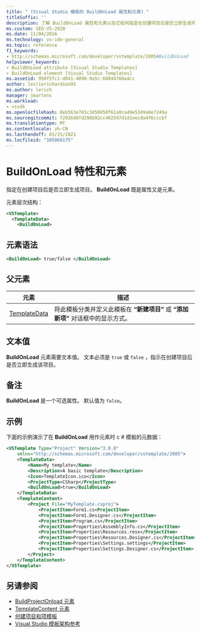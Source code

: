 ```yaml
---
title: " (Visual Studio 模板的 BuildOnLoad 属性和元素) "
titleSuffix: ''
description: 了解 BuildOnLoad 属性和元素以及它如何指定在创建项目后是否立即生成项目。
ms.custom: SEO-VS-2020
ms.date: 11/04/2016
ms.technology: vs-ide-general
ms.topic: reference
f1_keywords:
- http://schemas.microsoft.com/developer/vstemplate/2005#BuildOnLoad
helpviewer_keywords:
- BuildOnLoad attribute [Visual Studio Templates]
- BuildOnLoad element [Visual Studio Templates]
ms.assetid: 950f5fc1-d041-4090-9a5c-60844768a4cc
author: leslierichardson95
ms.author: lerich
manager: jmartens
ms.workload:
- vssdk
ms.openlocfilehash: 8eb563e765c3d50950f61a0ca49e5349a0e7249a
ms.sourcegitcommit: f2916d8fd296b92cc402597d1d1eecda4f6cccbf
ms.translationtype: MT
ms.contentlocale: zh-CN
ms.lasthandoff: 03/25/2021
ms.locfileid: "105068175"
---
```

# <a name="buildonload-attribute-and-element"></a>BuildOnLoad 特性和元素

指定在创建项目后是否立即生成项目。 **BuildOnLoad** 既是属性又是元素。

元素层次结构：

```xml
<VSTemplate>
  <TemplateData>
    <BuildOnLoad>
```

## <a name="element-syntax"></a>元素语法

```xml
<BuildOnLoad> true/false </BuildOnLoad>
```

## <a name="parent-elements"></a>父元素

|元素|描述|
|-------------|-----------------|
|[TemplateData](../extensibility/templatedata-element-visual-studio-templates.md)|将此模板分类并定义此模板在 **“新建项目”** 或 **“添加新项”** 对话框中的显示方式。|

## <a name="text-value"></a>文本值

**BuildOnLoad** 元素需要文本值。 文本必须是 `true` 或 `false` ，指示在创建项目后是否立即生成该项目。

## <a name="remarks"></a>备注

**BuildOnLoad** 是一个可选属性。 默认值为 `false`。

## <a name="example"></a>示例

下面的示例演示了在 **BuildOnLoad** 用作元素时 c # 模板的元数据：

```xml
<VSTemplate Type="Project" Version="3.0.0"
    xmlns="http://schemas.microsoft.com/developer/vstemplate/2005">
    <TemplateData>
        <Name>My template</Name>
        <Description>A basic template</Description>
        <Icon>TemplateIcon.ico</Icon>
        <ProjectType>CSharp</ProjectType>
        <BuildOnLoad>true</BuildOnLoad>
    </TemplateData>
    <TemplateContent>
        <Project File="MyTemplate.csproj">
            <ProjectItem>Form1.cs<ProjectItem>
            <ProjectItem>Form1.Designer.cs</ProjectItem>
            <ProjectItem>Program.cs</ProjectItem>
            <ProjectItem>Properties\AssemblyInfo.cs</ProjectItem>
            <ProjectItem>Properties\Resources.resx</ProjectItem>
            <ProjectItem>Properties\Resources.Designer.cs</ProjectItem>
            <ProjectItem>Properties\Settings.settings</ProjectItem>
            <ProjectItem>Properties\Settings.Designer.cs</ProjectItem>
        </Project>
    </TemplateContent>
</VSTemplate>
```

## <a name="see-also"></a>另请参阅

- [BuildProjectOnload 元素](buildprojectonload-element-visual-studio-templates.md)
- [TemplateContent 元素](../extensibility/templatecontent-element-visual-studio-templates.md)
- [创建项目和项模板](../ide/creating-project-and-item-templates.md)
- [Visual Studio 模板架构参考](../extensibility/visual-studio-template-schema-reference.md)
